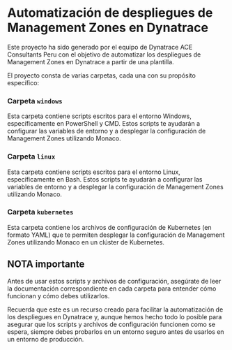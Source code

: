 # Automatización de despliegues de Management Zones en Dynatrace 

Este proyecto ha sido generado por el equipo de Dynatrace ACE Consultants Peru con el objetivo de automatizar los despliegues de Management Zones en Dynatrace a partir de una plantilla.

El proyecto consta de varias carpetas, cada una con su propósito específico:

### Carpeta `windows`

Esta carpeta contiene scripts escritos para el entorno Windows, específicamente en PowerShell y CMD. Estos scripts te ayudarán a configurar las variables de entorno y a desplegar la configuración de Management Zones utilizando Monaco.

### Carpeta `linux`

Esta carpeta contiene scripts escritos para el entorno Linux, específicamente en Bash. Estos scripts te ayudarán a configurar las variables de entorno y a desplegar la configuración de Management Zones utilizando Monaco.

### Carpeta `kubernetes`

Esta carpeta contiene los archivos de configuración de Kubernetes (en formato YAML) que te permiten desplegar la configuración de Management Zones utilizando Monaco en un clúster de Kubernetes.

## NOTA importante
Antes de usar estos scripts y archivos de configuración, asegúrate de leer la documentación correspondiente en cada carpeta para entender cómo funcionan y cómo debes utilizarlos.

Recuerda que este es un recurso creado para facilitar la automatización de los despliegues en Dynatrace y, aunque hemos hecho todo lo posible para asegurar que los scripts y archivos de configuración funcionen como se espera, siempre debes probarlos en un entorno seguro antes de usarlos en un entorno de producción.
